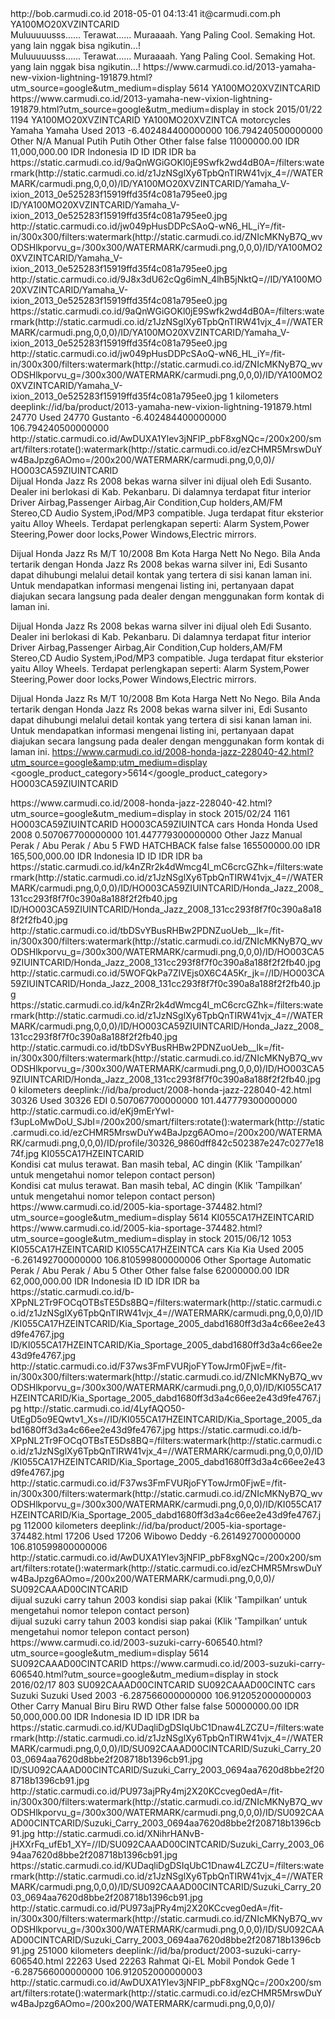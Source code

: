 <?xml version="1.0" encoding="UTF-8"?>
<feed xmlns="http://www.w3.org/2005/Atom" xmlns:carmudi="http://bob.carmudi.co.id/feeds/google" xmlns:g="http://base.google.com/ns/1.0">
 <title>ID_Product_Feed</title>
 <link>http://bob.carmudi.co.id</link>
 <updated>2018-05-01 04:13:41</updated>
 <author>it@carmudi.com.ph</author>
 <entry>
  <vehicle_id>YA100MO20XVZINTCARID</vehicle_id>
  <title>2013 Yamaha V-ixion New Vixion Lightning</title>
  <summary>Muluuuuusss......&#13;
&#13;
Terawat......&#13;
&#13;
Muraaaah.&#13;
&#13;
Yang Paling Cool. Semaking Hot.&#13;
yang lain nggak bisa ngikutin...!</summary>
  <description>Muluuuuusss......&#13;
&#13;
Terawat......&#13;
&#13;
Muraaaah.&#13;
&#13;
Yang Paling Cool. Semaking Hot.&#13;
yang lain nggak bisa ngikutin...!</description>
  <url>https://www.carmudi.co.id/2013-yamaha-new-vixion-lightning-191879.html?utm_source=google&amp;utm_medium=display</url>
  <google_product_category>5614</google_product_category>
  <id>YA100MO20XVZINTCARID</id>
  <link>https://www.carmudi.co.id/2013-yamaha-new-vixion-lightning-191879.html?utm_source=google&amp;utm_medium=display</link>
  <g:availability>in stock</g:availability>
  <updated>2015/01/22</updated>
  <age>1194</age>
  <sku>YA100MO20XVZINTCARID</sku>
  <vin>YA100MO20XVZINTCA</vin>
  <category>motorcycles</category>
  <brand>Yamaha</brand>
  <make>Yamaha</make>
  <g:condition>Used</g:condition>
  <year>2013</year>
  <latitude>-6.402484400000000</latitude>
  <longitude>106.794240500000000</longitude>
  <fuel_type>Other</fuel_type>
  <model>N/A</model>
  <transmission>Manual</transmission>
  <color>Putih</color>
  <exterior_color>Putih</exterior_color>
  <doors></doors>
  <drivetrain>Other</drivetrain>
  <body_style>Other</body_style>
  <featured>false</featured>
  <premium>false</premium>
  <g:price>11000000.00 IDR</g:price>
  <formatted>11,000,000.00 IDR</formatted>
  <country_name>Indonesia</country_name>
  <country_configuration>ID</country_configuration>
  <country_ISO>ID</country_ISO>
  <currency_symbol>IDR</currency_symbol>
  <currency_ISO>IDR</currency_ISO>
  <default_language>ba</default_language>
  <image>
   <url>https://static.carmudi.co.id/9aQnWGiGOKl0jE9Swfk2wd4dB0A=/filters:watermark(http://static.carmudi.co.id/z1JzNSglXy6TpbQnTIRW41vjx_4=//WATERMARK/carmudi.png,0,0,0)/ID/YA100MO20XVZINTCARID/Yamaha_V-ixion_2013_0e525283f15919ffd35f4c081a795ee0.jpg</url>
   <tag>ID/YA100MO20XVZINTCARID/Yamaha_V-ixion_2013_0e525283f15919ffd35f4c081a795ee0.jpg</tag>
  </image>
  <g:image_link>http://static.carmudi.co.id/jw049pHusDDPcSAoQ-wN6_HL_iY=/fit-in/300x300/filters:watermark(http://static.carmudi.co.id/ZNIcMKNyB7Q_wvODSHlkporvu_g=/300x300/WATERMARK/carmudi.png,0,0,0)/ID/YA100MO20XVZINTCARID/Yamaha_V-ixion_2013_0e525283f15919ffd35f4c081a795ee0.jpg</g:image_link>
  <photo>
   <photo_original>http://static.carmudi.co.id/9J8x3dU62cQg6imN_4lhB5jNktQ=//ID/YA100MO20XVZINTCARID/Yamaha_V-ixion_2013_0e525283f15919ffd35f4c081a795ee0.jpg</photo_original>
   <facebook>https://static.carmudi.co.id/9aQnWGiGOKl0jE9Swfk2wd4dB0A=/filters:watermark(http://static.carmudi.co.id/z1JzNSglXy6TpbQnTIRW41vjx_4=//WATERMARK/carmudi.png,0,0,0)/ID/YA100MO20XVZINTCARID/Yamaha_V-ixion_2013_0e525283f15919ffd35f4c081a795ee0.jpg</facebook>
   <google>http://static.carmudi.co.id/jw049pHusDDPcSAoQ-wN6_HL_iY=/fit-in/300x300/filters:watermark(http://static.carmudi.co.id/ZNIcMKNyB7Q_wvODSHlkporvu_g=/300x300/WATERMARK/carmudi.png,0,0,0)/ID/YA100MO20XVZINTCARID/Yamaha_V-ixion_2013_0e525283f15919ffd35f4c081a795ee0.jpg</google>
  </photo>
  <mileage>
   <value>1</value>
   <unit>kilometers</unit>
  </mileage>
  <other_links>
   <deeplink>deeplink://id/ba/product/2013-yamaha-new-vixion-lightning-191879.html</deeplink>
  </other_links>
  <dealer_id>24770</dealer_id>
  <state_of_vehicle>Used</state_of_vehicle>
  <author>
   <id>24770</id>
   <name>Gustanto </name>
   <latitude>-6.402484400000000</latitude>
   <longitude>106.794240500000000</longitude>
   <profile_photo>http://static.carmudi.co.id/AwDUXA1Ylev3jNFlP_pbF8xgNQc=/200x200/smart/filters:rotate():watermark(http://static.carmudi.co.id/ezCHMR5MrswDuYw4BaJpzg6AOmo=/200x200/WATERMARK/carmudi.png,0,0,0)/</profile_photo>
  </author>
 </entry>
 <entry>
  <vehicle_id>HO003CA59ZIUINTCARID</vehicle_id>
  <title>Honda Jazz Rs 2008</title>
  <summary>Dijual Honda Jazz Rs 2008 bekas warna silver ini dijual oleh Edi Susanto. Dealer ini berlokasi di Kab. Pekanbaru. 
Di dalamnya terdapat fitur interior Driver Airbag,Passenger Airbag,Air Condition,Cup holders,AM/FM Stereo,CD Audio System,iPod/MP3 compatible. 
Juga terdapat fitur eksterior yaitu Alloy Wheels. 
Terdapat perlengkapan seperti: Alarm System,Power Steering,Power door locks,Power Windows,Electric mirrors.

 Dijual Honda Jazz Rs M/T 10/2008 Bm Kota
Harga Nett No Nego. Bila Anda tertarik dengan Honda Jazz Rs 2008 bekas warna silver ini, Edi Susanto dapat dihubungi melalui detail kontak yang tertera di sisi kanan laman ini. Untuk mendapatkan informasi mengenai listing ini, pertanyaan dapat diajukan secara langsung pada dealer dengan menggunakan form kontak di laman ini.</summary>
  <description>Dijual Honda Jazz Rs 2008 bekas warna silver ini dijual oleh Edi Susanto. Dealer ini berlokasi di Kab. Pekanbaru. 
Di dalamnya terdapat fitur interior Driver Airbag,Passenger Airbag,Air Condition,Cup holders,AM/FM Stereo,CD Audio System,iPod/MP3 compatible. 
Juga terdapat fitur eksterior yaitu Alloy Wheels. 
Terdapat perlengkapan seperti: Alarm System,Power Steering,Power door locks,Power Windows,Electric mirrors.

 Dijual Honda Jazz Rs M/T 10/2008 Bm Kota
Harga Nett No Nego. Bila Anda tertarik dengan Honda Jazz Rs 2008 bekas warna silver ini, Edi Susanto dapat dihubungi melalui detail kontak yang tertera di sisi kanan laman ini. Untuk mendapatkan informasi mengenai listing ini, pertanyaan dapat diajukan secara langsung pada dealer dengan menggunakan form kontak di laman ini.</description>
  <url>https://www.carmudi.co.id/2008-honda-jazz-228040-42.html?utm_source=google&amp;utm_medium=display</url>
  <google_product_category>5614</google_product_category>
  <id>HO003CA59ZIUINTCARID</id>
  <link>https://www.carmudi.co.id/2008-honda-jazz-228040-42.html?utm_source=google&amp;utm_medium=display</link>
  <g:availability>in stock</g:availability>
  <updated>2015/02/24</updated>
  <age>1161</age>
  <sku>HO003CA59ZIUINTCARID</sku>
  <vin>HO003CA59ZIUINTCA</vin>
  <category>cars</category>
  <brand>Honda</brand>
  <make>Honda</make>
  <g:condition>Used</g:condition>
  <year>2008</year>
  <latitude>0.507067700000000</latitude>
  <longitude>101.447779300000000</longitude>
  <fuel_type>Other</fuel_type>
  <model>Jazz</model>
  <transmission>Manual</transmission>
  <color>Perak / Abu</color>
  <exterior_color>Perak / Abu</exterior_color>
  <doors>5</doors>
  <drivetrain>FWD</drivetrain>
  <body_style>HATCHBACK</body_style>
  <featured>false</featured>
  <premium>false</premium>
  <g:price>165500000.00 IDR</g:price>
  <formatted>165,500,000.00 IDR</formatted>
  <country_name>Indonesia</country_name>
  <country_configuration>ID</country_configuration>
  <country_ISO>ID</country_ISO>
  <currency_symbol>IDR</currency_symbol>
  <currency_ISO>IDR</currency_ISO>
  <default_language>ba</default_language>
  <image>
   <url>https://static.carmudi.co.id/k4nZRr2k4dWmcg4l_mC6crcGZhk=/filters:watermark(http://static.carmudi.co.id/z1JzNSglXy6TpbQnTIRW41vjx_4=//WATERMARK/carmudi.png,0,0,0)/ID/HO003CA59ZIUINTCARID/Honda_Jazz_2008_131cc293f8f7f0c390a8a188f2f2fb40.jpg</url>
   <tag>ID/HO003CA59ZIUINTCARID/Honda_Jazz_2008_131cc293f8f7f0c390a8a188f2f2fb40.jpg</tag>
  </image>
  <g:image_link>http://static.carmudi.co.id/tbDSvYBusRHBw2PDNZuoUeb__lk=/fit-in/300x300/filters:watermark(http://static.carmudi.co.id/ZNIcMKNyB7Q_wvODSHlkporvu_g=/300x300/WATERMARK/carmudi.png,0,0,0)/ID/HO003CA59ZIUINTCARID/Honda_Jazz_2008_131cc293f8f7f0c390a8a188f2f2fb40.jpg</g:image_link>
  <photo>
   <photo_original>http://static.carmudi.co.id/5WOFQkPa7ZIVEjs0X6C4A5Kr_jk=//ID/HO003CA59ZIUINTCARID/Honda_Jazz_2008_131cc293f8f7f0c390a8a188f2f2fb40.jpg</photo_original>
   <facebook>https://static.carmudi.co.id/k4nZRr2k4dWmcg4l_mC6crcGZhk=/filters:watermark(http://static.carmudi.co.id/z1JzNSglXy6TpbQnTIRW41vjx_4=//WATERMARK/carmudi.png,0,0,0)/ID/HO003CA59ZIUINTCARID/Honda_Jazz_2008_131cc293f8f7f0c390a8a188f2f2fb40.jpg</facebook>
   <google>http://static.carmudi.co.id/tbDSvYBusRHBw2PDNZuoUeb__lk=/fit-in/300x300/filters:watermark(http://static.carmudi.co.id/ZNIcMKNyB7Q_wvODSHlkporvu_g=/300x300/WATERMARK/carmudi.png,0,0,0)/ID/HO003CA59ZIUINTCARID/Honda_Jazz_2008_131cc293f8f7f0c390a8a188f2f2fb40.jpg</google>
  </photo>
  <mileage>
   <value>0</value>
   <unit>kilometers</unit>
  </mileage>
  <other_links>
   <deeplink>deeplink://id/ba/product/2008-honda-jazz-228040-42.html</deeplink>
  </other_links>
  <dealer_id>30326</dealer_id>
  <state_of_vehicle>Used</state_of_vehicle>
  <author>
   <id>30326</id>
   <name>EDI </name>
   <latitude>0.507067700000000</latitude>
   <longitude>101.447779300000000</longitude>
   <profile_photo>http://static.carmudi.co.id/eKj9mErYwI-f3upLoMwDoU_SJbI=/200x200/smart/filters:rotate():watermark(http://static.carmudi.co.id/ezCHMR5MrswDuYw4BaJpzg6AOmo=/200x200/WATERMARK/carmudi.png,0,0,0)/ID/profile/30326_9860dff842c502387e247c0277e1874f.jpg</profile_photo>
  </author>
 </entry>
 <entry>
  <vehicle_id>KI055CA17HZEINTCARID</vehicle_id>
  <title>2005 Kia Sportage</title>
  <summary>Kondisi cat mulus terawat. Ban masih tebal, AC dingin (Klik 'Tampilkan’ untuk
mengetahui nomor telepon contact person)</summary>
  <description>Kondisi cat mulus terawat. Ban masih tebal, AC dingin (Klik 'Tampilkan’ untuk
mengetahui nomor telepon contact person)</description>
  <url>https://www.carmudi.co.id/2005-kia-sportage-374482.html?utm_source=google&amp;utm_medium=display</url>
  <google_product_category>5614</google_product_category>
  <id>KI055CA17HZEINTCARID</id>
  <link>https://www.carmudi.co.id/2005-kia-sportage-374482.html?utm_source=google&amp;utm_medium=display</link>
  <g:availability>in stock</g:availability>
  <updated>2015/06/12</updated>
  <age>1053</age>
  <sku>KI055CA17HZEINTCARID</sku>
  <vin>KI055CA17HZEINTCA</vin>
  <category>cars</category>
  <brand>Kia</brand>
  <make>Kia</make>
  <g:condition>Used</g:condition>
  <year>2005</year>
  <latitude>-6.261492700000000</latitude>
  <longitude>106.810599800000006</longitude>
  <fuel_type>Other</fuel_type>
  <model>Sportage</model>
  <transmission>Automatic</transmission>
  <color>Perak / Abu</color>
  <exterior_color>Perak / Abu</exterior_color>
  <doors>5</doors>
  <drivetrain>Other</drivetrain>
  <body_style>Other</body_style>
  <featured>false</featured>
  <premium>false</premium>
  <g:price>62000000.00 IDR</g:price>
  <formatted>62,000,000.00 IDR</formatted>
  <country_name>Indonesia</country_name>
  <country_configuration>ID</country_configuration>
  <country_ISO>ID</country_ISO>
  <currency_symbol>IDR</currency_symbol>
  <currency_ISO>IDR</currency_ISO>
  <default_language>ba</default_language>
  <image>
   <url>https://static.carmudi.co.id/b-XPpNL2Tr9FOCqOTBsTE5Ds8BQ=/filters:watermark(http://static.carmudi.co.id/z1JzNSglXy6TpbQnTIRW41vjx_4=//WATERMARK/carmudi.png,0,0,0)/ID/KI055CA17HZEINTCARID/Kia_Sportage_2005_dabd1680ff3d3a4c66ee2e43d9fe4767.jpg</url>
   <tag>ID/KI055CA17HZEINTCARID/Kia_Sportage_2005_dabd1680ff3d3a4c66ee2e43d9fe4767.jpg</tag>
  </image>
  <g:image_link>http://static.carmudi.co.id/F37ws3FmFVURjoFYTowJrm0FjwE=/fit-in/300x300/filters:watermark(http://static.carmudi.co.id/ZNIcMKNyB7Q_wvODSHlkporvu_g=/300x300/WATERMARK/carmudi.png,0,0,0)/ID/KI055CA17HZEINTCARID/Kia_Sportage_2005_dabd1680ff3d3a4c66ee2e43d9fe4767.jpg</g:image_link>
  <photo>
   <photo_original>http://static.carmudi.co.id/4LyfAQO50-UtEgD5o9EQwtv1_Xs=//ID/KI055CA17HZEINTCARID/Kia_Sportage_2005_dabd1680ff3d3a4c66ee2e43d9fe4767.jpg</photo_original>
   <facebook>https://static.carmudi.co.id/b-XPpNL2Tr9FOCqOTBsTE5Ds8BQ=/filters:watermark(http://static.carmudi.co.id/z1JzNSglXy6TpbQnTIRW41vjx_4=//WATERMARK/carmudi.png,0,0,0)/ID/KI055CA17HZEINTCARID/Kia_Sportage_2005_dabd1680ff3d3a4c66ee2e43d9fe4767.jpg</facebook>
   <google>http://static.carmudi.co.id/F37ws3FmFVURjoFYTowJrm0FjwE=/fit-in/300x300/filters:watermark(http://static.carmudi.co.id/ZNIcMKNyB7Q_wvODSHlkporvu_g=/300x300/WATERMARK/carmudi.png,0,0,0)/ID/KI055CA17HZEINTCARID/Kia_Sportage_2005_dabd1680ff3d3a4c66ee2e43d9fe4767.jpg</google>
  </photo>
  <mileage>
   <value>112000</value>
   <unit>kilometers</unit>
  </mileage>
  <other_links>
   <deeplink>deeplink://id/ba/product/2005-kia-sportage-374482.html</deeplink>
  </other_links>
  <dealer_id>17206</dealer_id>
  <state_of_vehicle>Used</state_of_vehicle>
  <author>
   <id>17206</id>
   <name>Wibowo Deddy</name>
   <latitude>-6.261492700000000</latitude>
   <longitude>106.810599800000006</longitude>
   <profile_photo>http://static.carmudi.co.id/AwDUXA1Ylev3jNFlP_pbF8xgNQc=/200x200/smart/filters:rotate():watermark(http://static.carmudi.co.id/ezCHMR5MrswDuYw4BaJpzg6AOmo=/200x200/WATERMARK/carmudi.png,0,0,0)/</profile_photo>
  </author>
 </entry>
 <entry>
  <entry>
   <vehicle_id>SU092CAAAD00CINTCARID</vehicle_id>
   <title>2003 Suzuki Carry</title>
   <summary>dijual suzuki carry tahun 2003 kondisi siap pakai (Klik 'Tampilkan’ untuk&#13;
mengetahui nomor telepon contact person)</summary>
   <description>dijual suzuki carry tahun 2003 kondisi siap pakai (Klik 'Tampilkan’ untuk&#13;
mengetahui nomor telepon contact person)</description>
   <url>https://www.carmudi.co.id/2003-suzuki-carry-606540.html?utm_source=google&amp;utm_medium=display</url>
   <google_product_category>5614</google_product_category>
   <id>SU092CAAAD00CINTCARID</id>
   <link>https://www.carmudi.co.id/2003-suzuki-carry-606540.html?utm_source=google&amp;utm_medium=display</link>
   <g:availability>in stock</g:availability>
   <updated>2016/02/17</updated>
   <age>803</age>
   <sku>SU092CAAAD00CINTCARID</sku>
   <vin>SU092CAAAD00CINTC</vin>
   <category>cars</category>
   <brand>Suzuki</brand>
   <make>Suzuki</make>
   <g:condition>Used</g:condition>
   <year>2003</year>
   <latitude>-6.287566000000000</latitude>
   <longitude>106.912052000000003</longitude>
   <fuel_type>Other</fuel_type>
   <model>Carry</model>
   <transmission>Manual</transmission>
   <color>Biru</color>
   <exterior_color>Biru</exterior_color>
   <doors></doors>
   <drivetrain>RWD</drivetrain>
   <body_style>Other</body_style>
   <featured>false</featured>
   <premium>false</premium>
   <g:price>50000000.00 IDR</g:price>
   <formatted>50,000,000.00 IDR</formatted>
   <country_name>Indonesia</country_name>
   <country_configuration>ID</country_configuration>
   <country_ISO>ID</country_ISO>
   <currency_symbol>IDR</currency_symbol>
   <currency_ISO>IDR</currency_ISO>
   <default_language>ba</default_language>
   <image>
    <url>https://static.carmudi.co.id/KUDaqliDgDSIqUbC1Dnaw4LZCZU=/filters:watermark(http://static.carmudi.co.id/z1JzNSglXy6TpbQnTIRW41vjx_4=//WATERMARK/carmudi.png,0,0,0)/ID/SU092CAAAD00CINTCARID/Suzuki_Carry_2003_0694aa7620d8bbe2f208718b1396cb91.jpg</url>
    <tag>ID/SU092CAAAD00CINTCARID/Suzuki_Carry_2003_0694aa7620d8bbe2f208718b1396cb91.jpg</tag>
   </image>
   <g:image_link>http://static.carmudi.co.id/PU973ajPRy4mj2X20KCcveg0edA=/fit-in/300x300/filters:watermark(http://static.carmudi.co.id/ZNIcMKNyB7Q_wvODSHlkporvu_g=/300x300/WATERMARK/carmudi.png,0,0,0)/ID/SU092CAAAD00CINTCARID/Suzuki_Carry_2003_0694aa7620d8bbe2f208718b1396cb91.jpg</g:image_link>
   <photo>
    <photo_original>http://static.carmudi.co.id/XNihrHANvB-jHXXrFq_ufEb1_XY=//ID/SU092CAAAD00CINTCARID/Suzuki_Carry_2003_0694aa7620d8bbe2f208718b1396cb91.jpg</photo_original>
    <facebook>https://static.carmudi.co.id/KUDaqliDgDSIqUbC1Dnaw4LZCZU=/filters:watermark(http://static.carmudi.co.id/z1JzNSglXy6TpbQnTIRW41vjx_4=//WATERMARK/carmudi.png,0,0,0)/ID/SU092CAAAD00CINTCARID/Suzuki_Carry_2003_0694aa7620d8bbe2f208718b1396cb91.jpg</facebook>
    <google>http://static.carmudi.co.id/PU973ajPRy4mj2X20KCcveg0edA=/fit-in/300x300/filters:watermark(http://static.carmudi.co.id/ZNIcMKNyB7Q_wvODSHlkporvu_g=/300x300/WATERMARK/carmudi.png,0,0,0)/ID/SU092CAAAD00CINTCARID/Suzuki_Carry_2003_0694aa7620d8bbe2f208718b1396cb91.jpg</google>
   </photo>
   <mileage>
    <value>251000</value>
    <unit>kilometers</unit>
   </mileage>
   <other_links>
    <deeplink>deeplink://id/ba/product/2003-suzuki-carry-606540.html</deeplink>
   </other_links>
   <dealer_id>22263</dealer_id>
   <state_of_vehicle>Used</state_of_vehicle>
   <author>
    <id>22263</id>
    <name>Rahmat Qi-EL Mobil Pondok Gede 1</name>
    <latitude>-6.287566000000000</latitude>
    <longitude>106.912052000000003</longitude>
    <profile_photo>http://static.carmudi.co.id/AwDUXA1Ylev3jNFlP_pbF8xgNQc=/200x200/smart/filters:rotate():watermark(http://static.carmudi.co.id/ezCHMR5MrswDuYw4BaJpzg6AOmo=/200x200/WATERMARK/carmudi.png,0,0,0)/</profile_photo>
   </author>
  </entry>
</feed>